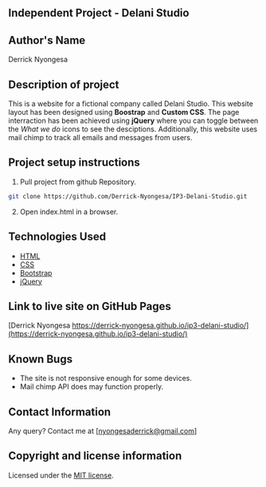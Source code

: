 ## Independent Project - Delani Studio

## Author's Name
Derrick Nyongesa


## Description of project
This is a website for a fictional company called Delani Studio. This website layout has been designed using **Boostrap** and **Custom CSS**. The page interraction has been achieved using **jQuery** where you can toggle between the *What we do* icons to see the desciptions. Additionally, this website uses mail chimp to track all emails and messages from users.


## Project setup instructions

1. Pull project from github Repository.

```bash
git clone https://github.com/Derrick-Nyongesa/IP3-Delani-Studio.git
``` 

2. Open index.html in a browser.


## Technologies Used

* [HTML](https://html.spec.whatwg.org/)
* [CSS](https://www.w3.org/TR/CSS/#css)
* [Bootstrap](https://getbootstrap.com/)
* [jQuery](https://code.jquery.com/)

## Link to live site on GitHub Pages
[Derrick Nyongesa https://derrick-nyongesa.github.io/ip3-delani-studio/](https://derrick-nyongesa.github.io/ip3-delani-studio/)


## Known Bugs
* The site is not responsive enough for some devices. 
* Mail chimp API does may function properly.


## Contact Information 

Any query? Contact me at [nyongesaderrick@gmail.com]


## Copyright and license information
Licensed under the [MIT license](LICENSE).

